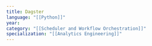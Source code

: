 ```yaml
---
title: Dagster
language: "[[Python]]"
year: 
category: "[[Scheduler and Workflow Orchestration]]"
specialization: "[[Analytics Engineering]]"
---
```

